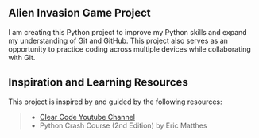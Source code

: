## Alien Invasion Game Project
I am creating this Python project to improve my Python skills and expand my understanding of Git and GitHub. This project also serves as an opportunity to practice coding across multiple devices while collaborating with Git.

## Inspiration and Learning Resources
This project is inspired by and guided by the following resources:<br/>
>- [Clear Code Youtube Channel](https://www.youtube.com/@ClearCode "Clear Code")<br/>
>- Python Crash Course (2nd Edition) by Eric Matthes
